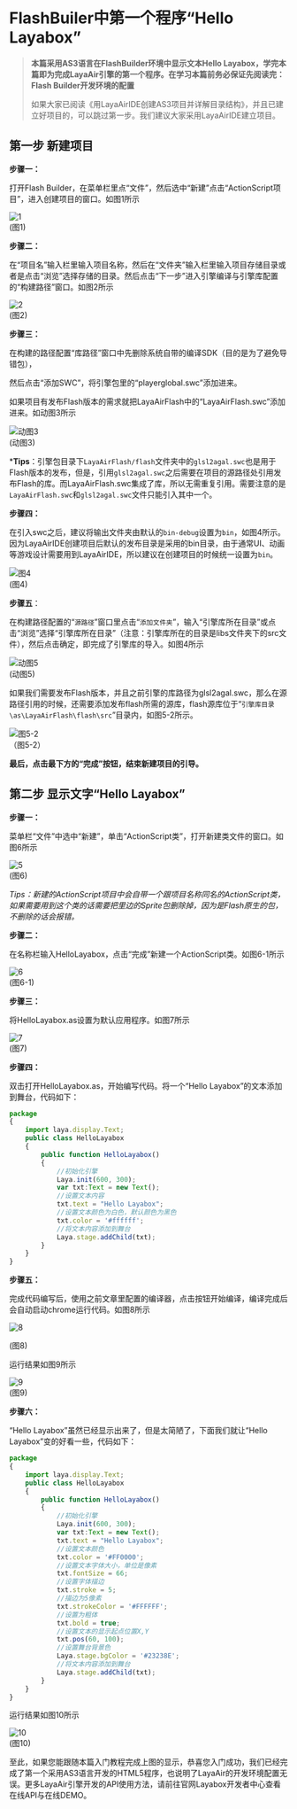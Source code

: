 # FlashBuiler中第一个程序“Hello Layabox”

> **本篇采用AS3语言在FlashBuilder环境中显示文本Hello Layabox，学完本篇即为完成LayaAir引擎的第一个程序。在学习本篇前务必保证先阅读完：Flash Builder开发环境的配置**
>
> 如果大家已阅读《用LayaAirIDE创建AS3项目并详解目录结构》，并且已建立好项目的，可以跳过第一步。我们建议大家采用LayaAirIDE建立项目。
>



## 第一步 新建项目

**步骤一：**

打开Flash Builder，在菜单栏里点“文件”，然后选中“新建”点击“ActionScript项目”，进入创建项目的窗口。如图1所示

![1](img/1.jpg)<br />
(图1)



**步骤二：**

在“项目名”输入栏里输入项目名称，然后在“文件夹”输入栏里输入项目存储目录或者是点击“浏览”选择存储的目录。然后点击“下一步”进入引擎编译与引擎库配置的“构建路径”窗口。如图2所示

![2](img/2.jpg)<br />
(图2)



**步骤三：**

在构建的路径配置“库路径”窗口中先删除系统自带的编译SDK（目的是为了避免导错包），

然后点击“添加SWC”，将引擎包里的“playerglobal.swc”添加进来。

如果项目有发布Flash版本的需求就把LayaAirFlash中的“LayaAirFlash.swc”添加进来。如动图3所示

![动图3](img/3.gif) <br /> (动图3)



***Tips**：引擎包目录下`LayaAirFlash/flash`文件夹中的`glsl2agal.swc`也是用于Flash版本的发布，但是，引用`glsl2agal.swc`之后需要在项目的源路径处引用发布Flash的库。而LayaAirFlash.swc集成了库，所以无需重复引用。需要注意的是`LayaAirFlash.swc`和`glsl2agal.swc`文件只能引入其中一个。



**步骤四：**

在引入swc之后，建议将输出文件夹由默认的`bin-debug`设置为`bin`，如图4所示。因为LayaAirIDE创建项目后默认的发布目录是采用的bin目录，由于通常UI、动画等游戏设计需要用到LayaAirIDE，所以建议在创建项目的时候统一设置为`bin`。

![图4](img/4.png) <br /> (图4)



**步骤五**：

在构建路径配置的“`源路径`”窗口里点击“`添加文件夹`”，输入“引擎库所在目录”或点击“浏览”选择“引擎库所在目录”（注意：引擎库所在的目录是libs文件夹下的src文件），然后点击确定，即完成了引擎库的导入。如图4所示

![动图5](img/5.gif) <br /> (动图5)

如果我们需要发布Flash版本，并且之前引擎的库路径为glsl2agal.swc，那么在源路径引用的时候，还需要添加发布flash所需的源库，flash源库位于“`引擎库目录\as\LayaAirFlash\flash\src`”目录内，如图5-2所示。

![图5-2](img/5-2.png) <br /> （图5-2）



**最后，点击最下方的“完成”按钮，结束新建项目的引导。**





## 第二步 显示文字“Hello Layabox”

**步骤一：**

菜单栏“文件”中选中“新建”，单击“ActionScript类”，打开新建类文件的窗口。如图6所示

![5](img/5.jpg)<br /> (图6)



*Tips：新建的ActionScript项目中会自带一个跟项目名称同名的ActionScript类，如果需要用到这个类的话需要把里边的Sprite包删除掉，因为是Flash原生的包，不删除的话会报错。*



**步骤二：**

在名称栏输入HelloLayabox，点击“完成”新建一个ActionScript类。如图6-1所示

![6](img/6.jpg)<br />
(图6-1)



**步骤三：**

将HelloLayabox.as设置为默认应用程序。如图7所示

![7](img/7.jpg)<br />
(图7)



**步骤四：**

双击打开HelloLayabox.as，开始编写代码。将一个“Hello Layabox”的文本添加到舞台，代码如下：

```typescript
package
{
	import laya.display.Text;
	public class HelloLayabox
	{
		public function HelloLayabox()
		{
			//初始化引擎
			Laya.init(600, 300);
			var txt:Text = new Text();
			//设置文本内容
			txt.text = "Hello Layabox";
			//设置文本颜色为白色，默认颜色为黑色
			txt.color = '#ffffff';
			//将文本内容添加到舞台 
			Laya.stage.addChild(txt);
		}
	}
}
```



**步骤五：**

完成代码编写后，使用之前文章里配置的编译器，点击按钮开始编译，编译完成后会自动启动chrome运行代码。如图8所示

![8](img/8.jpg) <br />

(图8)


运行结果如图9所示

![9](img/9.jpg)<br />
(图9)



**步骤六：**

“Hello Layabox”虽然已经显示出来了，但是太简陋了，下面我们就让“Hello Layabox”变的好看一些，代码如下：

```typescript
package
{
	import laya.display.Text;
	public class HelloLayabox
	{
		public function HelloLayabox()
		{
			//初始化引擎
			Laya.init(600, 300);
			var txt:Text = new Text();
			txt.text = "Hello Layabox";
			//设置文本颜色   
			txt.color = '#FF0000';
			//设置文本字体大小，单位是像素   
			txt.fontSize = 66;
			//设置字体描边   
			txt.stroke = 5;
			//描边为5像素   
			txt.strokeColor = '#FFFFFF';
			//设置为粗体   
			txt.bold = true;
			//设置文本的显示起点位置X,Y   
			txt.pos(60, 100);
			//设置舞台背景色   
			Laya.stage.bgColor = '#23238E';
			//将文本内容添加到舞台   
			Laya.stage.addChild(txt);
		}
	}
}
```



运行结果如图10所示

![10](img/10.jpg)<br />
(图10)



至此，如果您能跟随本篇入门教程完成上图的显示，恭喜您入门成功，我们已经完成了第一个采用AS3语言开发的HTML5程序，也说明了LayaAir的开发环境配置无误。更多LayaAir引擎开发的API使用方法，请前往官网Layabox开发者中心查看在线API与在线DEMO。